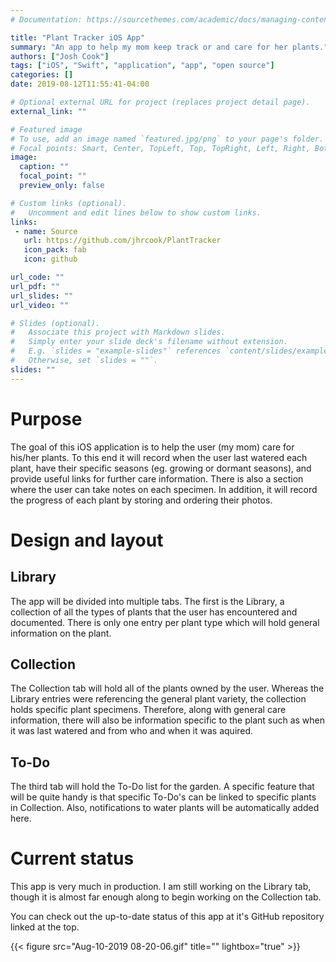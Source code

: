 ```yaml
---
# Documentation: https://sourcethemes.com/academic/docs/managing-content/

title: "Plant Tracker iOS App"
summary: "An app to help my mom keep track or and care for her plants."
authors: ["Josh Cook"]
tags: ["iOS", "Swift", "application", "app", "open source"]
categories: []
date: 2019-08-12T11:55:41-04:00

# Optional external URL for project (replaces project detail page).
external_link: ""

# Featured image
# To use, add an image named `featured.jpg/png` to your page's folder.
# Focal points: Smart, Center, TopLeft, Top, TopRight, Left, Right, BottomLeft, Bottom, BottomRight.
image:
  caption: ""
  focal_point: ""
  preview_only: false

# Custom links (optional).
#   Uncomment and edit lines below to show custom links.
links:
 - name: Source
   url: https://github.com/jhrcook/PlantTracker
   icon_pack: fab
   icon: github

url_code: ""
url_pdf: ""
url_slides: ""
url_video: ""

# Slides (optional).
#   Associate this project with Markdown slides.
#   Simply enter your slide deck's filename without extension.
#   E.g. `slides = "example-slides"` references `content/slides/example-slides.md`.
#   Otherwise, set `slides = ""`.
slides: ""
---
```


# Purpose

The goal of this iOS application is to help the user (my mom) care for his/her plants. To this end it will record when the user last watered each plant, have their specific seasons (eg. growing or dormant seasons), and provide useful links for further care information. There is also a section where the user can take notes on each specimen. In addition, it will record the progress of each plant by storing and ordering their photos.


# Design and layout

## Library

The app will be divided into multiple tabs. The first is the Library, a collection of all the types of plants that the user has encountered and documented. There is only one entry per plant type which will hold general information on the plant.

## Collection

The Collection tab will hold all of the plants owned by the user. Whereas the Library entries were referencing the general plant variety, the collection holds specific plant specimens. Therefore, along with general care information, there will also be information specific to the plant such as when it was last watered and from who and when it was aquired.

## To-Do

The third tab will hold the To-Do list for the garden. A specific feature that will be quite handy is that specific To-Do's can be linked to specific plants in Collection. Also, notifications to water plants will be automatically added here.

# Current status

This app is very much in production. I am still working on the Library tab, though it is almost far enough along to begin working on the Collection tab.

You can check out the up-to-date status of this app at it's GitHub repository linked at the top.

{{< figure src="Aug-10-2019 08-20-06.gif" title="" lightbox="true" >}}

